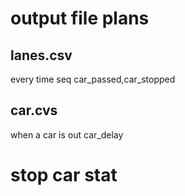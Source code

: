﻿# output file plans
## lanes.csv
every time seq
car_passed,car_stopped

## car.cvs
when a car is out
car_delay

# stop car stat